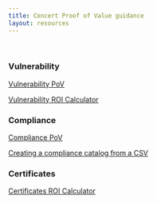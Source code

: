 ```yaml
---
title: Concert Proof of Value guidance
layout: resources
---
```


<br/>

<div class="tiles-container">
  <div class="tile">
    <h3>Vulnerability</h3>
    <p><a href="https://ibm.ent.box.com/s/y7gd01k4kxa3szw7fdetyp025thfnjvt" target="_blank" rel="noreferrer">Vulnerability PoV</a></p>
    <p><a href="https://ibm.box.com/s/axxx4dlhtjshxueqxss5sly4xvz50f68" target="_blank" rel="noreferrer">Vulnerability ROI Calculator</a></p>
  </div>
  <div class="tile">
    <h3>Compliance</h3>
    <p><a href="https://ibm.github.io/platinum-demos/tech-sales-enablement-preparing-for-a-compliance-pov/demo-instructions" target="_blank" rel="noreferrer">Compliance PoV</a></p>
    <p><a href="https://ibm.github.io/platinum-demos/tech-sales-enablement-creating-a-compliance-catalog-from-csv/demo-instructions" target="_blank" rel="noreferrer">Creating a compliance catalog from a CSV</a></p>
  </div>
  <div class="tile">
    <h3>Certificates</h3>
    <p><a href="https://ibm.box.com/s/03hc23ea6n7oadactmi2ko9xnhixcmw5" target="_blank" rel="noreferrer">Certificates ROI Calculator</a></p>
  </div>
</div>